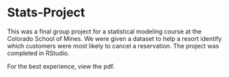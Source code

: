 # Stats-Project
This was a final group project for a statistical modeling course at the Colorado School of Mines. We were given a dataset to help a resort identify which customers were most likely to cancel a reservation. The project was completed in RStudio. 

For the best experience, view the pdf.
